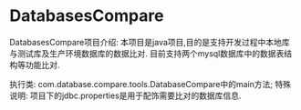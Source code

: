 # DatabasesCompare
DatabasesCompare项目介绍: 
  本项目是java项目,目的是支持开发过程中本地库与测试库及生产环境数据库的数据比对. 
  目前支持两个mysql数据库中的数据表结构等功能比对.

执行类:
  com.database.compare.tools.DatabaseCompare中的main方法;
特殊说明: 项目下的jdbc.properties是用于配饰需要比对的数据库信息.
